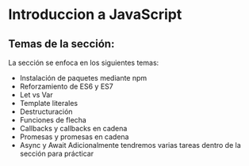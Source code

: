 # Introduccion a JavaScript

## Temas de la sección:

La sección se enfoca en los siguientes temas:

- Instalación de paquetes mediante npm
- Reforzamiento de ES6 y ES7
- Let vs Var
- Template literales
- Destructuración
- Funciones de flecha
- Callbacks y callbacks en cadena
- Promesas y promesas en cadena
- Async y Await
  Adicionalmente tendremos varias tareas dentro de la sección para prácticar
